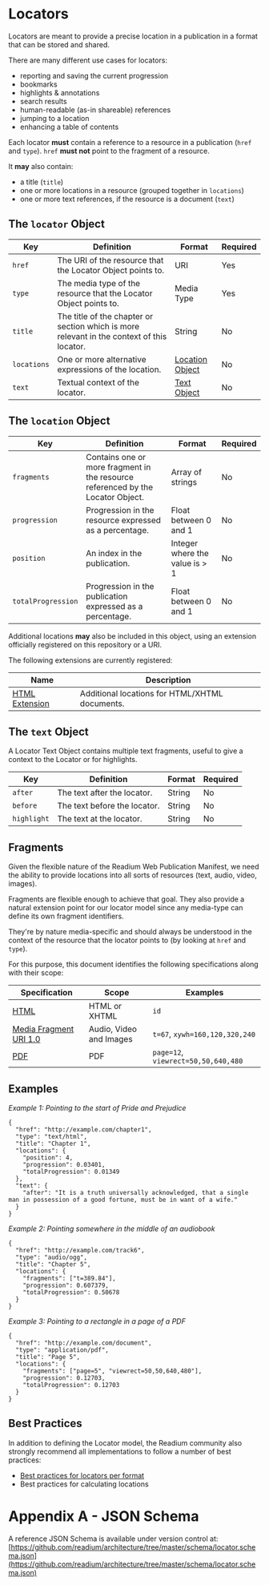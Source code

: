 # Locators

Locators are meant to provide a precise location in a publication in a format that can be stored and shared.

There are many different use cases for locators:

* reporting and saving the current progression
* bookmarks
* highlights & annotations
* search results
* human-readable (as-in shareable) references
* jumping to a location
* enhancing a table of contents

Each locator <strong class="rfc">must</strong> contain a reference to a resource in a publication (`href` and `type`).
`href` <strong class="rfc">must not</strong> point to the fragment of a resource.

It <strong class="rfc">may</strong> also contain:

* a title (`title`)
* one or more locations in a resource (grouped together in `locations`)
* one or more text references, if the resource is a document (`text`)

## The `locator` Object

| Key  | Definition | Format | Required |
| ---- | ---------- | ------ | -------- |
| `href`  | The URI of the resource that the Locator Object points to. | URI | Yes |
| `type`  | The media type of the resource that the Locator Object points to. | Media Type | Yes |
| `title`  | The title of the chapter or section which is more relevant in the context of this locator.| String | No |
| `locations`  | One or more alternative expressions of the location. | [Location Object](#the-location-object) | No |
| `text`  |  Textual context of the locator.  | [Text Object](#the-text-object) | No |

## The `location` Object

| Key  | Definition | Format | Required |
| ---- | ---------- | ------ | -------- |
| `fragments` |  Contains one or more fragment in the resource referenced by the Locator Object.  | Array of strings | No |
| `progression`  | Progression in the resource expressed as a percentage.  | Float between 0 and 1 | No |
| `position`  | An index in the publication.  | Integer where the value is > 1 | No |
| `totalProgression` | Progression in the publication expressed as a percentage.  | Float between 0 and 1 | No |

Additional locations <strong class="rfc">may</strong> also be included in this object, using an extension officially registered on this repository or a URI.

The following extensions are currently registered:

| Name  |  Description |
| ----- | ------------ |
| [HTML Extension](extensions/html.md) | Additional locations for HTML/XHTML documents. |

## The `text` Object

A Locator Text Object contains multiple text fragments, useful to give a context to the Locator or for highlights.

| Key  | Definition | Format | Required |
| ---- | ---------- | ------ | -------- |
| `after` | The text after the locator.| String | No |
| `before` | The text before the locator.  | String | No |
| `highlight` | The text at the locator.  | String | No |


## Fragments

Given the flexible nature of the Readium Web Publication Manifest, we need the ability to provide locations into all sorts of resources (text, audio, video, images).

Fragments are flexible enough to achieve that goal. They also provide a natural extension point for our locator model since any media-type can define its own fragment identifiers.

They're by nature media-specific and should always be understood in the context of the resource that the locator points to (by looking at `href` and `type`).

For this purpose, this document identifies the following specifications along with their scope:

| Specification | Scope | Examples |
| ------------- | ----- | ------- |
| [HTML](https://html.spec.whatwg.org/) | HTML or XHTML | `id` |
| [Media Fragment URI 1.0](https://www.w3.org/TR/media-frags/) | Audio, Video and Images | `t=67`, `xywh=160,120,320,240`|
| [PDF](http://tools.ietf.org/rfc/rfc3778) | PDF | `page=12`, `viewrect=50,50,640,480`|


## Examples


*Example 1: Pointing to the start of Pride and Prejudice*

```
{
  "href": "http://example.com/chapter1",
  "type": "text/html",
  "title": "Chapter 1",
  "locations": {
    "position": 4,
    "progression": 0.03401,
    "totalProgression": 0.01349
  },
  "text": {
    "after": "It is a truth universally acknowledged, that a single man in possession of a good fortune, must be in want of a wife."
  }
}
```

*Example 2: Pointing somewhere in the middle of an audiobook*

```
{
  "href": "http://example.com/track6",
  "type": "audio/ogg",
  "title": "Chapter 5",
  "locations": {
    "fragments": ["t=389.84"],
    "progression": 0.607379,
    "totalProgression": 0.50678
  }
}
```

*Example 3: Pointing to a rectangle in a page of a PDF*

```
{
  "href": "http://example.com/document",
  "type": "application/pdf",
  "title": "Page 5",
  "locations": {
    "fragments": ["page=5", "viewrect=50,50,640,480"],
    "progression": 0.12703,
    "totalProgression": 0.12703
  }
}
```

## Best Practices

In addition to defining the Locator model, the Readium community also strongly recommend all implementations to follow a number of best practices:

* [Best practices for locators per format](best-practices/format.md)
* Best practices for calculating locations


# Appendix A - JSON Schema

A reference JSON Schema is available under version control at: [https://github.com/readium/architecture/tree/master/schema/locator.schema.json](https://github.com/readium/architecture/tree/master/schema/locator.schema.json)
